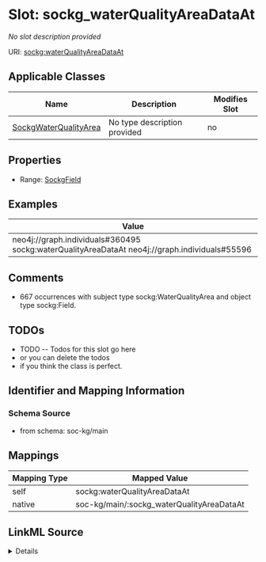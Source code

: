 

# Slot: sockg_waterQualityAreaDataAt


_No slot description provided_





URI: [sockg:waterQualityAreaDataAt](http://www.semanticweb.org/sockg/ontologies/2024/0/soil-carbon-ontology/waterQualityAreaDataAt)



<!-- no inheritance hierarchy -->





## Applicable Classes

| Name | Description | Modifies Slot |
| --- | --- | --- |
| [SockgWaterQualityArea](../classes/SockgWaterQualityArea.md) | No type description provided |  no  |







## Properties

* Range: [SockgField](../classes/SockgField.md)






## Examples

| Value |
| --- |
| neo4j://graph.individuals#360495 sockg:waterQualityAreaDataAt neo4j://graph.individuals#55596 |

## Comments

* 667 occurrences with subject type sockg:WaterQualityArea and object type sockg:Field.

## TODOs

* TODO -- Todos for this slot go here
* or you can delete the todos
* if you think the class is perfect.

## Identifier and Mapping Information







### Schema Source


* from schema: soc-kg/main




## Mappings

| Mapping Type | Mapped Value |
| ---  | ---  |
| self | sockg:waterQualityAreaDataAt |
| native | soc-kg/main/:sockg_waterQualityAreaDataAt |




## LinkML Source

<details>
```yaml
name: sockg_waterQualityAreaDataAt
description: No slot description provided
todos:
- TODO -- Todos for this slot go here
- or you can delete the todos
- if you think the class is perfect.
comments:
- 667 occurrences with subject type sockg:WaterQualityArea and object type sockg:Field.
examples:
- value: neo4j://graph.individuals#360495 sockg:waterQualityAreaDataAt neo4j://graph.individuals#55596
from_schema: soc-kg/main
rank: 1000
slot_uri: sockg:waterQualityAreaDataAt
alias: sockg_waterQualityAreaDataAt
domain_of:
- sockg_WaterQualityArea
range: sockg_Field

```
</details>